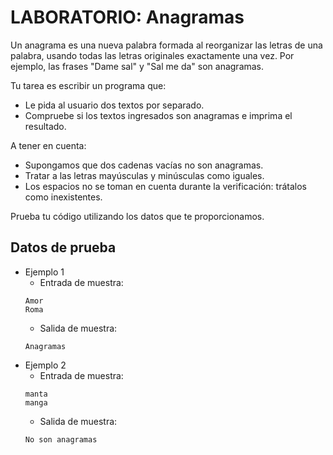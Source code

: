 # LABORATORIO: Anagramas

Un anagrama es una nueva palabra formada al reorganizar las letras de una palabra, usando todas las letras originales exactamente una vez. Por ejemplo, las frases "Dame sal" y "Sal me da" son anagramas.

Tu tarea es escribir un programa que:

* Le pida al usuario dos textos por separado.
* Compruebe si los textos ingresados son anagramas e imprima el resultado.

A tener en cuenta:

* Supongamos que dos cadenas vacías no son anagramas.
* Tratar a las letras mayúsculas y minúsculas como iguales.
* Los espacios no se toman en cuenta durante la verificación: trátalos como inexistentes.

Prueba tu código utilizando los datos que te proporcionamos.

## Datos de prueba

* Ejemplo 1
    * Entrada de muestra:
    ```
    Amor
    Roma
    ```
    * Salida de muestra: 
    ```
    Anagramas
    ```
* Ejemplo 2
    * Entrada de muestra:
    ```
    manta
    manga 
    ```
    * Salida de muestra: 
    ```
    No son anagramas
    ```
